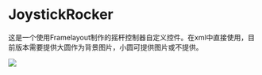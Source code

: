 # JoystickRocker
这是一个使用Framelayout制作的摇杆控制器自定义控件。在xml中直接使用，目前版本需要提供大圆作为背景图片，小圆可提供图片或不提供。

![](https://github.com/luoyexk/JoystickRocker/blob/master/image/joystick-demo2.gif)
